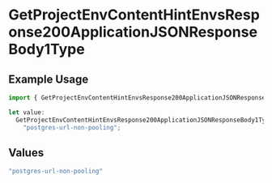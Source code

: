# GetProjectEnvContentHintEnvsResponse200ApplicationJSONResponseBody1Type

## Example Usage

```typescript
import { GetProjectEnvContentHintEnvsResponse200ApplicationJSONResponseBody1Type } from "@vercel/sdk/models/operations";

let value:
  GetProjectEnvContentHintEnvsResponse200ApplicationJSONResponseBody1Type =
    "postgres-url-non-pooling";
```

## Values

```typescript
"postgres-url-non-pooling"
```